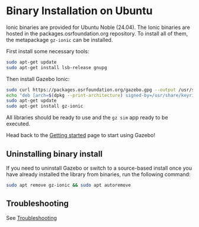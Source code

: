 # Binary Installation on Ubuntu

Ionic binaries are provided for Ubuntu Noble (24.04). The
Ionic binaries are hosted in the packages.osrfoundation.org repository.
To install all of them, the metapackage `gz-ionic` can be installed.

First install some necessary tools:

```bash
sudo apt-get update
sudo apt-get install lsb-release gnupg
```

Then install Gazebo Ionic:


```bash
sudo curl https://packages.osrfoundation.org/gazebo.gpg --output /usr/share/keyrings/pkgs-osrf-archive-keyring.gpg
echo "deb [arch=$(dpkg --print-architecture) signed-by=/usr/share/keyrings/pkgs-osrf-archive-keyring.gpg] https://packages.osrfoundation.org/gazebo/ubuntu-stable $(lsb_release -cs) main" | sudo tee /etc/apt/sources.list.d/gazebo-stable.list > /dev/null
sudo apt-get update
sudo apt-get install gz-ionic
```

All libraries should be ready to use and the `gz sim` app ready to be executed.

Head back to the [Getting started](getstarted)
page to start using Gazebo!


## Uninstalling binary install

If you need to uninstall Gazebo or switch to a source-based install once you
have already installed the library from binaries, run the following command:

```bash
sudo apt remove gz-ionic && sudo apt autoremove
```

## Troubleshooting

See [Troubleshooting](troubleshooting.md#ubuntu)
